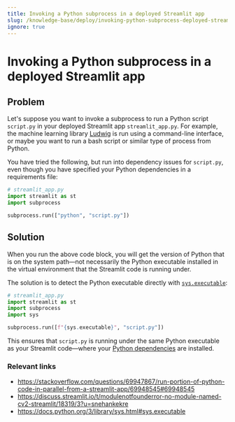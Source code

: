```yaml
---
title: Invoking a Python subprocess in a deployed Streamlit app
slug: /knowledge-base/deploy/invoking-python-subprocess-deployed-streamlit-app
ignore: true
---
```


# Invoking a Python subprocess in a deployed Streamlit app

## Problem

Let's suppose you want to invoke a subprocess to run a Python script `script.py` in your deployed Streamlit app `streamlit_app.py`. For example, the machine learning library [Ludwig](https://ludwig-ai.github.io/ludwig-docs/) is run using a command-line interface, or maybe you want to run a bash script or similar type of process from Python.

You have tried the following, but run into dependency issues for `script.py`, even though you have specified your Python dependencies in a requirements file:

```python
# streamlit_app.py
import streamlit as st
import subprocess

subprocess.run(["python", "script.py"])
```

## Solution

When you run the above code block, you will get the version of Python that is on the system path—not necessarily the Python executable installed in the virtual environment that the Streamlit code is running under.

The solution is to detect the Python executable directly with [`sys.executable`](https://docs.python.org/3/library/sys.html#sys.executable):

```python
# streamlit_app.py
import streamlit as st
import subprocess
import sys

subprocess.run([f"{sys.executable}", "script.py"])
```

This ensures that `script.py` is running under the same Python executable as your Streamlit code—where your [Python dependencies](/deploy/streamlit-community-cloud/deploy-your-app/app-dependencies#add-python-dependencies) are installed.

### Relevant links

- https://stackoverflow.com/questions/69947867/run-portion-of-python-code-in-parallel-from-a-streamlit-app/69948545#69948545
- https://discuss.streamlit.io/t/modulenotfounderror-no-module-named-cv2-streamlit/18319/3?u=snehankekre
- https://docs.python.org/3/library/sys.html#sys.executable
